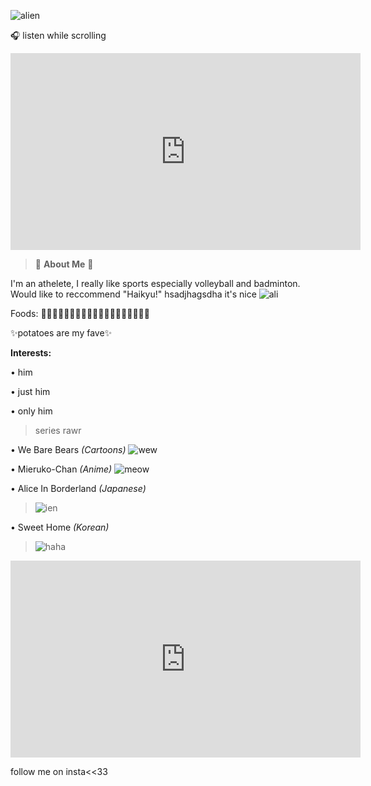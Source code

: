 ![alien](https://i.pinimg.com/564x/2f/74/d9/2f74d9a2ee6ab779258d448b073d3ab2.jpg)

🎧 listen while scrolling

<iframe width="560" height="315" src="https://www.youtube.com/embed/wSTYIyQxfPQ" title="YouTube video player" frameborder="0" allow="accelerometer; autoplay; clipboard-write; encrypted-media; gyroscope; picture-in-picture; web-share" allowfullscreen></iframe>


> 👾 **About Me** 👾 

  I'm an athelete, I really like sports especially volleyball and badminton.
  Would like to reccommend "Haikyu!" hsadjhagsdha it's nice
  ![ali](https://i.pinimg.com/564x/a6/75/38/a67538552395bca76dcf80d1d0aad122.jpg)
  
Foods: 🍇🥔🥐🍗🥓🍔🍟🍕🍜🍤🍦🍧🍨🍪🍩🍫🍬🍭🍹

✨potatoes are my fave✨

**Interests:**

• him

• just him

• only him

> series rawr

• We Bare Bears *(Cartoons)*
![wew](https://i.pinimg.com/564x/9f/dc/db/9fdcdb3b2a902d720eaf0813d5aada7d.jpg)

• Mieruko-Chan *(Anime)*
![meow](https://i.pinimg.com/564x/b1/c7/dd/b1c7dd2b4233230c31656922f009fe9b.jpg)

• Alice In Borderland *(Japanese)*
> ![ien](https://i.pinimg.com/564x/e9/5f/0f/e95f0f92cac8272ea8f287e849514252.jpg)

• Sweet Home *(Korean)*
>![haha](https://i.pinimg.com/564x/fd/46/14/fd4614a1c992603163d3ba916909f1f4.jpg)
 

<iframe width="560" height="315" src="https://www.youtube.com/embed/gnKHBDnEXPs" title="YouTube video player" frameborder="0" allow="accelerometer; autoplay; clipboard-write; encrypted-media; gyroscope; picture-in-picture; web-share" allowfullscreen></iframe>

follow me on insta<<33

[instagram]: https://www.instagram.com/p/CfdThAGraFj/
